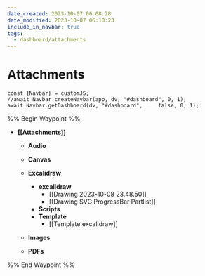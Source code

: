 ```yaml
---
date_created: 2023-10-07 06:08:28
date_modified: 2023-10-07 06:10:23
include_in_navbar: true
tags:
  - dashboard/attachments
---
```

# Attachments

```dataviewjs
const {Navbar} = customJS;
//await Navbar.createNavbar(app, dv, "#dashboard", 0, 1);
await Navbar.getDashboard(dv, "#dashboard", 	false, 0, 1);
```
%% Begin Waypoint %%
- **[[Attachments]]**
	- **Audio**
	- **Canvas**
	- **Excalidraw**
		- **excalidraw**
			- [[Drawing 2023-10-08 23.48.50]]
			- [[Drawing SVG ProgressBar Partlist]]
		- **Scripts**
		- **Template**
			- [[Template.excalidraw]]
	- **Images**

	- **PDFs**

%% End Waypoint %%